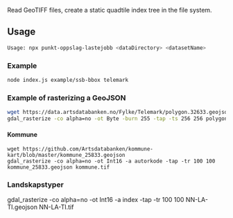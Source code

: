 Read GeoTIFF files, create a static quadtile index tree in the file system.

## Usage

```bash
Usage: npx punkt-oppslag-lastejobb <dataDirectory> <datasetName>
```

### Example

```bash
node index.js example/ssb-bbox telemark
```

### Example of rasterizing a GeoJSON

```bash
wget https://data.artsdatabanken.no/Fylke/Telemark/polygon.32633.geojson
gdal_rasterize -co alpha=no -ot Byte -burn 255 -tap -ts 256 256 polygon.32633.geojson telemark.tif
```

#### Kommune

```
wget https://github.com/Artsdatabanken/kommune-kart/blob/master/kommune_25833.geojson
gdal_rasterize -co alpha=no -ot Int16 -a autorkode -tap -tr 100 100 kommune_25833.geojson kommune.tif
```

### Landskapstyper

gdal_rasterize -co alpha=no -ot Int16 -a index -tap -tr 100 100 NN-LA-TI.geojson NN-LA-TI.tif
